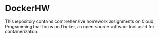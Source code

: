 # DockerHW

This repository contains comprehensive homework assignments on Cloud Programming that focus on Docker, an open-source software tool used for containerization.
